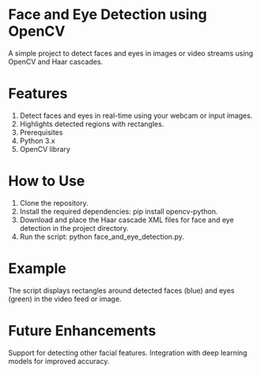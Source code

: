 # Face and Eye Detection using OpenCV

A simple project to detect faces and eyes in images or video streams using OpenCV and Haar cascades.

# Features

1. Detect faces and eyes in real-time using your webcam or input images.
2. Highlights detected regions with rectangles.
3. Prerequisites
4. Python 3.x
5. OpenCV library

# How to Use

1. Clone the repository.
2. Install the required dependencies: pip install opencv-python.
3. Download and place the Haar cascade XML files for face and eye detection in the project directory.
4. Run the script: python face_and_eye_detection.py.

# Example

The script displays rectangles around detected faces (blue) and eyes (green) in the video feed or image.

# Future Enhancements

Support for detecting other facial features.
Integration with deep learning models for improved accuracy.
